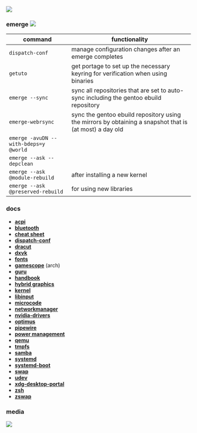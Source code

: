 # [![](https://assets.gentoo.org/tyrian/v1/site-logo.svg)]()

### emerge [![](https://www.gentoo.org/assets/img/badges/gentoo-badge3.svg)]()
| command | functionality |
|---------|---------------|
| `dispatch-conf` | manage configuration changes after an emerge completes |
| `getuto` | get portage to set up the necessary keyring for verification when using binaries |
| `emerge --sync` | sync all repositories that are set to auto-sync including the gentoo ebuild repository |
| `emerge-webrsync` | sync the gentoo ebuild repository using the mirrors by obtaining a snapshot that is (at most) a day old |
| `emerge -avuDN --with-bdeps=y @world` | |
| `emerge --ask --depclean` | |
| `emerge --ask @module-rebuild` | after installing a new kernel |
| `emerge --ask @preserved-rebuild` | for using new libraries |

### docs
- [__acpi__][url-acpi]
- [__bluetooth__][url-bluetooth]
- [__cheat sheet__][url-cheat-sheet]
- [__dispatch-conf__][url-dispatch-conf]
- [__dracut__][url-dracut]
- [__dxvk__][url-dxvk]
- [__fonts__][url-fonts]
- [__gamescope__][url-gamescope] (arch)
- [__guru__][url-guru]
- [__handbook__][url-handbook-amd64]
- [__hybrid graphics__][url-hybrid-graphics]
- [__kernel__][url-kernel]
- [__libinput__][url-libinput]
- [__microcode__][url-microcode]
- [__networkmanager__][url-networkmanager]
- [__nvidia-drivers__][url-nvidia-drivers]
- [__optimus__][url-optimus]
- [__pipewire__][url-pipewire]
- [__power management__][url-power-management]
- [__qemu__][url-qemu]
- [__tmpfs__][url-portage-tmpdir-tmpfs]
- [__samba__][url-samba]
- [__systemd__][url-systemd]
- [__systemd-boot__][url-systemd-boot]
- [__swap__][url-swap]
- [__udev__][url-udev]
- [__xdg-desktop-portal__][url-xdg-desktop-portal]
- [__zsh__][url-zsh]
- [__zswap__][url-zswap]

### media
[![](https://github.com/librazhd7/gentoo/tree/main/media/fastfetch.jpg)]()

<!-- docs -->
[url-acpi]: <https://wiki.gentoo.org/wiki/ACPI>
[url-bluetooth]: <https://wiki.gentoo.org/wiki/Bluetooth>
[url-cheat-sheet]: <https://wiki.gentoo.org/wiki/Gentoo_Cheat_Sheet>
[url-dispatch-conf]: <https://wiki.gentoo.org/wiki/Dispatch-conf>
[url-dracut]: <https://wiki.gentoo.org/wiki/Dracut>
[url-dxvk]: <https://github.com/doitsujin/dxvk>
[url-fonts]: <https://wiki.gentoo.org/wiki/Fonts>
[url-gamescope]: <https://wiki.archlinux.org/title/Gamescope>
[url-guru]: <https://wiki.gentoo.org/wiki/Project:GURU>
[url-handbook-amd64]: <https://wiki.gentoo.org/wiki/Handbook:AMD64>
[url-hybrid-graphics]: <https://wiki.gentoo.org/wiki/Hybrid_graphics>
[url-kernel]: <https://wiki.gentoo.org/wiki/Kernel>
[url-libinput]: <https://wiki.gentoo.org/wiki/Libinput>
[url-microcode]: <https://wiki.gentoo.org/wiki/Microcode>
[url-networkmanager]: <https://wiki.gentoo.org/wiki/NetworkManager>
[url-nvidia-drivers]: <https://wiki.gentoo.org/wiki/NVIDIA/nvidia-drivers>
[url-optimus]: <https://wiki.gentoo.org/wiki/NVIDIA/Optimus>
[url-pipewire]: <https://wiki.gentoo.org/wiki/PipeWire>
[url-power-management]: <https://wiki.gentoo.org/wiki/Power_management>
[url-portage-tmpdir-tmpfs]: <https://wiki.gentoo.org/wiki/Portage_TMPDIR_on_tmpfs>
[url-qemu]: <https://wiki.gentoo.org/wiki/QEMU>
[url-samba]: <https://wiki.gentoo.org/wiki/Samba>
[url-systemd]: <https://wiki.gentoo.org/wiki/Systemd>
[url-systemd-boot]: <https://wiki.gentoo.org/wiki/Systemd/systemd-boot>
[url-swap]: <https://wiki.gentoo.org/wiki/Swap>
[url-udev]: <https://wiki.gentoo.org/wiki/Udev>
[url-xdg-desktop-portal]: <https://wiki.gentoo.org/wiki/XDG/xdg-desktop-portal>
[url-zsh]: <https://wiki.gentoo.org/wiki/Zsh>
[url-zswap]: <https://wiki.gentoo.org/wiki/Zswap>
